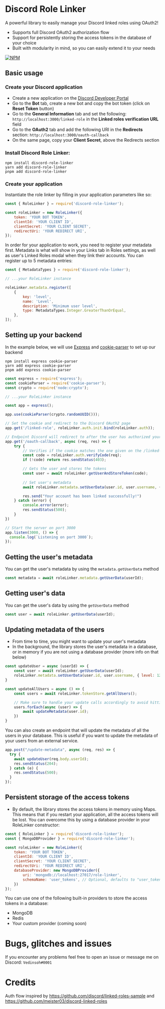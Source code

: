 # Discord Role Linker
A powerful library to easily manage your Discord linked roles using OAuth2!
- Supports full Discord OAuth2 authorization flow
- Support for persistently storing the access tokens in the database of your choice
- Built with modularity in mind, so you can easily extend it to your needs

[![NPM](https://nodei.co/npm/discord-role-linker.png?compact=true)](https://nodei.co/npm/discord-role-linker/)

## Basic usage
### Create your Discord application
- Create a new application on the [Discord Developer Portal](https://discord.com/developers/applications)
- Go to the **Bot** tab, create a new bot and copy the bot token (click on **Reset Token** button)
- Go to the **General Information** tab and set the following: `http://localhost:3000/linked-role` in the **Linked roles verification URL** field
- Go to the **OAuth2** tab and add the following URI in the **Redirects** section: `http://localhost:3000/oauth-callback`
- On the same page, copy your **Client Secret**, above the Redirects section

### Install Discord Role Linker:
```
npm install discord-role-linker
yarn add discord-role-linker
pnpm add discord-role-linker
```

### Create your application
Instantiate the role linker by filling in your application parameters like so:
```js
const { RoleLinker } = require('discord-role-linker');

const roleLinker = new RoleLinker({
    token: 'YOUR BOT TOKEN',
    clientId: 'YOUR CLIENT ID',
    clientSecret: 'YOUR CLIENT SECRET',
    redirectUri: 'YOUR REDIRECT URI',
});
```
In order for your application to work, you need to register your metadata first. Metadata is what will show in your Links tab in Roles settings, as well as user's Linked Roles modal when they link their accounts. You can register up to 5 metadata entries:
```js
const { MetadataTypes } = require('discord-role-linker');

// ...your RoleLinker instance

roleLinker.metadata.register([
    {
        key: 'level',
        name: 'Level',
        description: 'Minimum user level',
        type: MetadataTypes.Integer.GreaterThanOrEqual,
    },
]);
```

## Setting up your backend
In the example below, we will use [Express](https://expressjs.com/) and [cookie-parser](https://www.npmjs.com/package/cookie-parser) to set up our backend
```
npm install express cookie-parser
yarn add express cookie-parser
pnpm add express cookie-parser
```
```js
const express = require('express');
const cookieParser = require('cookie-parser');
const crypto = require('node:crypto');

// ...your RoleLinker instance

const app = express();

app.use(cookieParser(crypto.randomUUID()));

// Set the cookie and redirect to the Discord OAuth2 page
app.get('/linked-role', roleLinker.auth.init.bind(roleLinker.auth));

// Endpoint Discord will redirect to after the user has authorized your application
app.get('/oauth-callback', async (req, res) => {
    try {
        // Verifies if the cookie matches the one given on the /linked-role route
        const code = roleLinker.auth.verifyCode(req);
        if (!code) return res.sendStatus(403);

        // Gets the user and stores the tokens
        const user = await roleLinker.getUserAndStoreToken(code);
        
        // Set user's metadata
        await roleLinker.metadata.setUserData(user.id, user.username, { level: 24 });

        res.send("Your account has been linked successfully!")
    } catch (error) {
        console.error(error);
        res.sendStatus(500);
    }
})

// Start the server on port 3000
app.listen(3000, () => {
  console.log(`Listening on port 3000`);
});
```


## Getting the user's metadata
You can get the user's metadata by using the `metadata.getUserData` method
```js
const metadata = await roleLinker.metadata.getUserData(userId);
```
## Getting user's data
You can get the user's data by using the `getUserData` method
```js
const user = await roleLinker.getUserData(userId);
```


## Updating metadata of the users
- From time to time, you might want to update your user's metadata
- In the background, the library stores the user's metadata in a database, or in memory if you are not using a database provider (more info on that below)
```js
const updateUser = async (userId) => {
    const user = await roleLinker.getUserData(userId);
    roleLinker.metadata.setUserData(user.id, user.username, { level: 123 })
}

const updateAllUsers = async () => {
    const users = await roleLinker.tokenStore.getAllUsers();

    // Make sure to handle your update calls accordingly to avoid hitting rate limits. You could either use setTimeout or a promise queue manager of your choice, such as p-queue
    users.forEach(async (user) => {
        await updateMetadata(user.id);
    })
}
```
You can also create an endpoint that will update the metadata of all the users in your database. This is useful if you want to update the metadata of your users from an external service.
```js
app.post("/update-metadata", async (req, res) => {
  try {
    await updateUser(req.body.userId);
    res.sendStatus(204);
  } catch (e) {
    res.sendStatus(500);
  }
});
```

## Persistent storage of the access tokens
- By default, the library stores the access tokens in memory using Maps. This means that if you restart your application, all the access tokens will be lost. You can overcome this by using a database provider in your RoleLinker constructor:

```js
const { RoleLinker } = require('discord-role-linker');
const { MongoDBProvider } = require('discord-role-linker');

const roleLinker = new RoleLinker({
    token: 'YOUR BOT TOKEN',
    clientId: 'YOUR CLIENT ID',
    clientSecret: 'YOUR CLIENT SECRET',
    redirectUri: 'YOUR REDIRECT URI',
    databaseProvider: new MongoDBProvider({
        uri: 'mongodb://localhost:27017/role-linker',
        schemaName: 'user_tokens', // Optional, defaults to "user_tokens"
    })
});
```
You can use one of the following built-in providers to store the access tokens in a database:
- MongoDB
- Redis
- Your custom provider (coming soon)


# Bugs, glitches and issues

If you encounter any problems feel free to open an issue or message me on Discord: `Vedinsoh#0001`

# Credits
Auth flow inspired by https://github.com/discord/linked-roles-sample and https://github.com/meister03/discord-linked-roles
